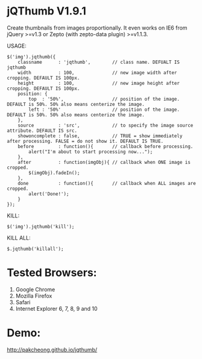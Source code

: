 jQThumb V1.9.1
======================================

Create thumbnails from images proportionally. It even works on IE6 from jQuery >=v1.3 or Zepto (with zepto-data plugin) >=v1.1.3.

USAGE:

    $('img').jqthumb({
        classname      : 'jqthumb',        // class name. DEFUALT IS jqthumb
        width          : 100,              // new image width after cropping. DEFAULT IS 100px.
        height         : 100,              // new image height after cropping. DEFAULT IS 100px.
        position: {
            top  : '50%',                  // position of the image. DEFAULT is 50%. 50% also means centerize the image.
            left : '50%'                   // position of the image. DEFAULT is 50%. 50% also means centerize the image.
        },
        source         : 'src',            // to specify the image source attribute. DEFAULT IS src.
        showoncomplete : false,            // TRUE = show immediately after processing. FALSE = do not show it. DEFAULT IS TRUE.
        before         : function(){       // callback before processing.
            alert("I'm about to start processing now...");
        },
        after          : function(imgObj){ // callback when ONE image is cropped.
            $(imgObj).fadeIn();
        },
        done           : function(){       // callback when ALL images are cropped.
            alert('Done!');
        }
    });

KILL:

    $('img').jqthumb('kill');

KILL ALL:

    $.jqthumb('killall');



Tested Browsers:
======================================
1. Google Chrome
2. Mozilla Firefox
3. Safari
4. Internet Explorer 6, 7, 8, 9 and 10


Demo:
======================================
http://pakcheong.github.io/jqthumb/
